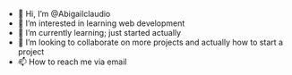- 👋 Hi, I’m @Abigailclaudio
- 👀 I’m interested in learning web development
- 🌱 I’m currently learning; just started actually
- 💞️ I’m looking to collaborate on more projects and actually how to start a project
- 📫 How to reach me via email

<!---
Abigailclaudio/Abigailclaudio is a ✨ special ✨ repository because its `README.md` (this file) appears on your GitHub profile.
You can click the Preview link to take a look at your changes.
--->
